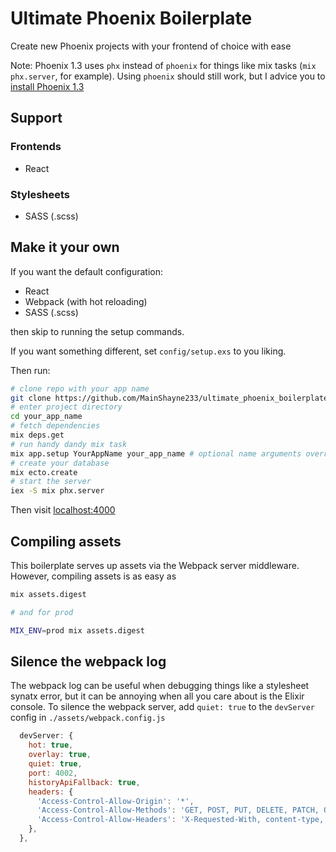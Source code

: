 # Ultimate Phoenix Boilerplate
Create new Phoenix projects with your frontend of choice with ease

Note: Phoenix 1.3 uses `phx` instead of `phoenix` for things like mix tasks
(`mix phx.server`, for example). Using `phoenix` should still work, but I advice you
to [install Phoenix 1.3](https://github.com/phoenixframework/phoenix/blob/master/installer/README.md)

## Support

### Frontends
- React

### Stylesheets
- SASS (.scss)

## Make it your own

If you want the default configuration:
- React
- Webpack (with hot reloading)
- SASS (.scss)

then skip to running the setup commands.

If you want something different, set `config/setup.exs` to you liking.

Then run:
```bash
# clone repo with your app name
git clone https://github.com/MainShayne233/ultimate_phoenix_boilerplate.git your_app_name
# enter project directory
cd your_app_name
# fetch dependencies
mix deps.get
# run handy dandy mix task
mix app.setup YourAppName your_app_name # optional name arguments override those in config/setup.exs
# create your database
mix ecto.create
# start the server
iex -S mix phx.server
```

Then visit [localhost:4000](http://localhost:4000)

## Compiling assets
This boilerplate serves up assets via the Webpack server middleware. However,
compiling assets is as easy as
```bash
mix assets.digest

# and for prod

MIX_ENV=prod mix assets.digest
```

## Silence the webpack log
The webpack log can be useful when debugging things like a stylesheet synatx error, but it can
be annoying when all you care about is the Elixir console. To silence the webpack server, add ```quiet: true``` to the ```devServer``` config in ```./assets/webpack.config.js```
```javascript
  devServer: {
    hot: true,
    overlay: true,
    quiet: true,
    port: 4002,
    historyApiFallback: true,
    headers: {
      'Access-Control-Allow-Origin': '*',
      'Access-Control-Allow-Methods': 'GET, POST, PUT, DELETE, PATCH, OPTIONS',
      'Access-Control-Allow-Headers': 'X-Requested-With, content-type, Authorization',
    },
  },
```
